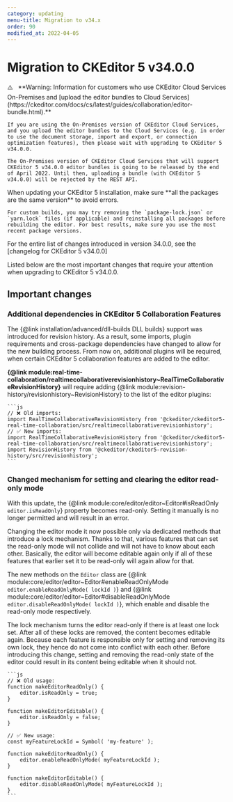 ```yaml
---
category: updating
menu-title: Migration to v34.x
order: 90
modified_at: 2022-04-05
---
```


# Migration to CKEditor 5 v34.0.0

<info-box>
	<span style="font-family: sans;">⚠️</span>&nbsp;&nbsp;️️️ **Warning: Information for customers who use CKEditor Cloud Services On-Premises and [upload the editor bundles to Cloud Services](https://ckeditor.com/docs/cs/latest/guides/collaboration/editor-bundle.html).**

	If you are using the On-Premises version of CKEditor Cloud Services, and you upload the editor bundles to the Cloud Services (e.g. in order to use the document storage, import and export, or connection optimization features), then please wait with upgrading to CKEditor 5 v34.0.0.

	The On-Premises version of CKEditor Cloud Services that will support CKEditor 5 v34.0.0 editor bundles is going to be released by the end of April 2022. Until then, uploading a bundle (with CKEditor 5 v34.0.0) will be rejected by the REST API.
</info-box>

<info-box>
	When updating your CKEditor 5 installation, make sure **all the packages are the same version** to avoid errors.

	For custom builds, you may try removing the `package-lock.json` or `yarn.lock` files (if applicable) and reinstalling all packages before rebuilding the editor. For best results, make sure you use the most recent package versions.
</info-box>

For the entire list of changes introduced in version 34.0.0, see the [changelog for CKEditor 5 v34.0.0]

Listed below are the most important changes that require your attention when upgrading to CKEditor 5 v34.0.0.

## Important changes

### Additional dependencies in CKEditor 5 Collaboration Features

The {@link installation/advanced/dll-builds DLL builds} support was introduced for revision history. As a result, some imports, plugin requirements and cross-package dependencies have changed to allow for the new building process. From now on, additional plugins will be required, when certain CKEditor 5 collaboration features are added to the editor.

**{@link module:real-time-collaboration/realtimecollaborativerevisionhistory~RealTimeCollaborativeRevisionHistory}** will require adding {@link module:revision-history/revisionhistory~RevisionHistory} to the list of the editor plugins:

	```js
	// ❌ Old imports:
	import RealTimeCollaborativeRevisionHistory from '@ckeditor/ckeditor5-real-time-collaboration/src/realtimecollaborativerevisionhistory';
	// ✅ New imports:
	import RealTimeCollaborativeRevisionHistory from '@ckeditor/ckeditor5-real-time-collaboration/src/realtimecollaborativerevisionhistory';
	import RevisionHistory from '@ckeditor/ckeditor5-revision-history/src/revisionhistory';
	```

### Changed mechanism for setting and clearing the editor read-only mode

With this update, the {@link module:core/editor/editor~Editor#isReadOnly `editor.isReadOnly`} property becomes read-only. Setting it manually is no longer permitted and will result in an error.

Changing the editor mode it now possible only via dedicated methods that introduce a lock mechanism. Thanks to that, various features that can set the read-only mode will not collide and will not have to know about each other. Basically, the editor will become editable again only if all of these features that earlier set it to be read-only will again allow for that.

The new methods on the `Editor` class are {@link module:core/editor/editor~Editor#enableReadOnlyMode `editor.enableReadOnlyMode( lockId )`}  and {@link module:core/editor/editor~Editor#disableReadOnlyMode `editor.disableReadOnlyMode( lockId )`}, which enable and disable the read-only mode respectively.

The lock mechanism turns the editor read-only if there is at least one lock set. After all of these locks are removed, the content becomes editable again. Because each feature is responsible only for setting and removing its own lock, they hence do not come into conflict with each other. Before introducing this change, setting and removing the read-only state of the editor could result in its content being editable when it should not.

	```js
	// ❌ Old usage:
	function makeEditorReadOnly() {
		editor.isReadOnly = true;
	}

	function makeEditorEditable() {
		editor.isReadOnly = false;
	}

	// ✅ New usage:
	const myFeatureLockId = Symbol( 'my-feature' );

	function makeEditorReadOnly() {
		editor.enableReadOnlyMode( myFeatureLockId );
	}

	function makeEditorEditable() {
		editor.disableReadOnlyMode( myFeatureLockId );
	}
	```
